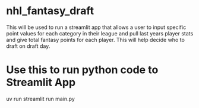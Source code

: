 # nhl_fantasy_draft
This will be used to run a streamlit app that allows a user to input specific point values for each category in their league and pull last years player stats and give total fantasy points for each player.  This will help decide who to draft on draft day.





# Use this to run python code to Streamlit App
uv run streamlit run main.py
